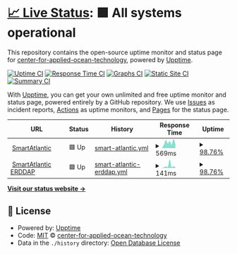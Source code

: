 # [📈 Live Status](https://center-for-applied-ocean-technology.github.io/smartatlantic-monitor): <!--live status--> **🟩 All systems operational**

This repository contains the open-source uptime monitor and status page for [center-for-applied-ocean-technology](https://center-for-applied-ocean-technology.github.io/smartatlantic-monitor), powered by [Upptime](https://github.com/upptime/upptime).

[![Uptime CI](https://github.com/center-for-applied-ocean-technology/smartatlantic-monitor/workflows/Uptime%20CI/badge.svg)](https://github.com/center-for-applied-ocean-technology/smartatlantic-monitor/actions?query=workflow%3A%22Uptime+CI%22)
[![Response Time CI](https://github.com/center-for-applied-ocean-technology/smartatlantic-monitor/workflows/Response%20Time%20CI/badge.svg)](https://github.com/center-for-applied-ocean-technology/smartatlantic-monitor/actions?query=workflow%3A%22Response+Time+CI%22)
[![Graphs CI](https://github.com/center-for-applied-ocean-technology/smartatlantic-monitor/workflows/Graphs%20CI/badge.svg)](https://github.com/center-for-applied-ocean-technology/smartatlantic-monitor/actions?query=workflow%3A%22Graphs+CI%22)
[![Static Site CI](https://github.com/center-for-applied-ocean-technology/smartatlantic-monitor/workflows/Static%20Site%20CI/badge.svg)](https://github.com/center-for-applied-ocean-technology/smartatlantic-monitor/actions?query=workflow%3A%22Static+Site+CI%22)
[![Summary CI](https://github.com/center-for-applied-ocean-technology/smartatlantic-monitor/workflows/Summary%20CI/badge.svg)](https://github.com/center-for-applied-ocean-technology/smartatlantic-monitor/actions?query=workflow%3A%22Summary+CI%22)

With [Upptime](https://upptime.js.org), you can get your own unlimited and free uptime monitor and status page, powered entirely by a GitHub repository. We use [Issues](https://github.com/center-for-applied-ocean-technology/smartatlantic-monitor/issues) as incident reports, [Actions](https://github.com/center-for-applied-ocean-technology/smartatlantic-monitor/actions) as uptime monitors, and [Pages](https://center-for-applied-ocean-technology.github.io/smartatlantic-monitor) for the status page.

<!--start: status pages-->
<!-- This summary is generated by Upptime (https://github.com/upptime/upptime) -->
<!-- Do not edit this manually, your changes will be overwritten -->
<!-- prettier-ignore -->
| URL | Status | History | Response Time | Uptime |
| --- | ------ | ------- | ------------- | ------ |
| <img alt="" src="https://icons.duckduckgo.com/ip3/www.smartatlantic.ca.ico" height="13"> [SmartAtlantic](https://www.smartatlantic.ca) | 🟩 Up | [smart-atlantic.yml](https://github.com/center-for-applied-ocean-technology/smartatlantic-monitor/commits/HEAD/history/smart-atlantic.yml) | <details><summary><img alt="Response time graph" src="./graphs/smart-atlantic/response-time-week.png" height="20"> 569ms</summary><br><a href="https://center-for-applied-ocean-technology.github.io/smartatlantic-monitor/history/smart-atlantic"><img alt="Response time 578" src="https://img.shields.io/endpoint?url=https%3A%2F%2Fraw.githubusercontent.com%2Fcenter-for-applied-ocean-technology%2Fsmartatlantic-monitor%2FHEAD%2Fapi%2Fsmart-atlantic%2Fresponse-time.json"></a><br><a href="https://center-for-applied-ocean-technology.github.io/smartatlantic-monitor/history/smart-atlantic"><img alt="24-hour response time 363" src="https://img.shields.io/endpoint?url=https%3A%2F%2Fraw.githubusercontent.com%2Fcenter-for-applied-ocean-technology%2Fsmartatlantic-monitor%2FHEAD%2Fapi%2Fsmart-atlantic%2Fresponse-time-day.json"></a><br><a href="https://center-for-applied-ocean-technology.github.io/smartatlantic-monitor/history/smart-atlantic"><img alt="7-day response time 569" src="https://img.shields.io/endpoint?url=https%3A%2F%2Fraw.githubusercontent.com%2Fcenter-for-applied-ocean-technology%2Fsmartatlantic-monitor%2FHEAD%2Fapi%2Fsmart-atlantic%2Fresponse-time-week.json"></a><br><a href="https://center-for-applied-ocean-technology.github.io/smartatlantic-monitor/history/smart-atlantic"><img alt="30-day response time 503" src="https://img.shields.io/endpoint?url=https%3A%2F%2Fraw.githubusercontent.com%2Fcenter-for-applied-ocean-technology%2Fsmartatlantic-monitor%2FHEAD%2Fapi%2Fsmart-atlantic%2Fresponse-time-month.json"></a><br><a href="https://center-for-applied-ocean-technology.github.io/smartatlantic-monitor/history/smart-atlantic"><img alt="1-year response time 578" src="https://img.shields.io/endpoint?url=https%3A%2F%2Fraw.githubusercontent.com%2Fcenter-for-applied-ocean-technology%2Fsmartatlantic-monitor%2FHEAD%2Fapi%2Fsmart-atlantic%2Fresponse-time-year.json"></a></details> | <details><summary><a href="https://center-for-applied-ocean-technology.github.io/smartatlantic-monitor/history/smart-atlantic">98.76%</a></summary><a href="https://center-for-applied-ocean-technology.github.io/smartatlantic-monitor/history/smart-atlantic"><img alt="All-time uptime 99.65%" src="https://img.shields.io/endpoint?url=https%3A%2F%2Fraw.githubusercontent.com%2Fcenter-for-applied-ocean-technology%2Fsmartatlantic-monitor%2FHEAD%2Fapi%2Fsmart-atlantic%2Fuptime.json"></a><br><a href="https://center-for-applied-ocean-technology.github.io/smartatlantic-monitor/history/smart-atlantic"><img alt="24-hour uptime 100.00%" src="https://img.shields.io/endpoint?url=https%3A%2F%2Fraw.githubusercontent.com%2Fcenter-for-applied-ocean-technology%2Fsmartatlantic-monitor%2FHEAD%2Fapi%2Fsmart-atlantic%2Fuptime-day.json"></a><br><a href="https://center-for-applied-ocean-technology.github.io/smartatlantic-monitor/history/smart-atlantic"><img alt="7-day uptime 98.76%" src="https://img.shields.io/endpoint?url=https%3A%2F%2Fraw.githubusercontent.com%2Fcenter-for-applied-ocean-technology%2Fsmartatlantic-monitor%2FHEAD%2Fapi%2Fsmart-atlantic%2Fuptime-week.json"></a><br><a href="https://center-for-applied-ocean-technology.github.io/smartatlantic-monitor/history/smart-atlantic"><img alt="30-day uptime 99.71%" src="https://img.shields.io/endpoint?url=https%3A%2F%2Fraw.githubusercontent.com%2Fcenter-for-applied-ocean-technology%2Fsmartatlantic-monitor%2FHEAD%2Fapi%2Fsmart-atlantic%2Fuptime-month.json"></a><br><a href="https://center-for-applied-ocean-technology.github.io/smartatlantic-monitor/history/smart-atlantic"><img alt="1-year uptime 99.65%" src="https://img.shields.io/endpoint?url=https%3A%2F%2Fraw.githubusercontent.com%2Fcenter-for-applied-ocean-technology%2Fsmartatlantic-monitor%2FHEAD%2Fapi%2Fsmart-atlantic%2Fuptime-year.json"></a></details>
| <img alt="" src="https://icons.duckduckgo.com/ip3/www.smartatlantic.ca.ico" height="13"> [SmartAtlantic ERDDAP](https://www.smartatlantic.ca/erddap/index.html) | 🟩 Up | [smart-atlantic-erddap.yml](https://github.com/center-for-applied-ocean-technology/smartatlantic-monitor/commits/HEAD/history/smart-atlantic-erddap.yml) | <details><summary><img alt="Response time graph" src="./graphs/smart-atlantic-erddap/response-time-week.png" height="20"> 141ms</summary><br><a href="https://center-for-applied-ocean-technology.github.io/smartatlantic-monitor/history/smart-atlantic-erddap"><img alt="Response time 443" src="https://img.shields.io/endpoint?url=https%3A%2F%2Fraw.githubusercontent.com%2Fcenter-for-applied-ocean-technology%2Fsmartatlantic-monitor%2FHEAD%2Fapi%2Fsmart-atlantic-erddap%2Fresponse-time.json"></a><br><a href="https://center-for-applied-ocean-technology.github.io/smartatlantic-monitor/history/smart-atlantic-erddap"><img alt="24-hour response time 55" src="https://img.shields.io/endpoint?url=https%3A%2F%2Fraw.githubusercontent.com%2Fcenter-for-applied-ocean-technology%2Fsmartatlantic-monitor%2FHEAD%2Fapi%2Fsmart-atlantic-erddap%2Fresponse-time-day.json"></a><br><a href="https://center-for-applied-ocean-technology.github.io/smartatlantic-monitor/history/smart-atlantic-erddap"><img alt="7-day response time 141" src="https://img.shields.io/endpoint?url=https%3A%2F%2Fraw.githubusercontent.com%2Fcenter-for-applied-ocean-technology%2Fsmartatlantic-monitor%2FHEAD%2Fapi%2Fsmart-atlantic-erddap%2Fresponse-time-week.json"></a><br><a href="https://center-for-applied-ocean-technology.github.io/smartatlantic-monitor/history/smart-atlantic-erddap"><img alt="30-day response time 96" src="https://img.shields.io/endpoint?url=https%3A%2F%2Fraw.githubusercontent.com%2Fcenter-for-applied-ocean-technology%2Fsmartatlantic-monitor%2FHEAD%2Fapi%2Fsmart-atlantic-erddap%2Fresponse-time-month.json"></a><br><a href="https://center-for-applied-ocean-technology.github.io/smartatlantic-monitor/history/smart-atlantic-erddap"><img alt="1-year response time 443" src="https://img.shields.io/endpoint?url=https%3A%2F%2Fraw.githubusercontent.com%2Fcenter-for-applied-ocean-technology%2Fsmartatlantic-monitor%2FHEAD%2Fapi%2Fsmart-atlantic-erddap%2Fresponse-time-year.json"></a></details> | <details><summary><a href="https://center-for-applied-ocean-technology.github.io/smartatlantic-monitor/history/smart-atlantic-erddap">98.76%</a></summary><a href="https://center-for-applied-ocean-technology.github.io/smartatlantic-monitor/history/smart-atlantic-erddap"><img alt="All-time uptime 99.63%" src="https://img.shields.io/endpoint?url=https%3A%2F%2Fraw.githubusercontent.com%2Fcenter-for-applied-ocean-technology%2Fsmartatlantic-monitor%2FHEAD%2Fapi%2Fsmart-atlantic-erddap%2Fuptime.json"></a><br><a href="https://center-for-applied-ocean-technology.github.io/smartatlantic-monitor/history/smart-atlantic-erddap"><img alt="24-hour uptime 100.00%" src="https://img.shields.io/endpoint?url=https%3A%2F%2Fraw.githubusercontent.com%2Fcenter-for-applied-ocean-technology%2Fsmartatlantic-monitor%2FHEAD%2Fapi%2Fsmart-atlantic-erddap%2Fuptime-day.json"></a><br><a href="https://center-for-applied-ocean-technology.github.io/smartatlantic-monitor/history/smart-atlantic-erddap"><img alt="7-day uptime 98.76%" src="https://img.shields.io/endpoint?url=https%3A%2F%2Fraw.githubusercontent.com%2Fcenter-for-applied-ocean-technology%2Fsmartatlantic-monitor%2FHEAD%2Fapi%2Fsmart-atlantic-erddap%2Fuptime-week.json"></a><br><a href="https://center-for-applied-ocean-technology.github.io/smartatlantic-monitor/history/smart-atlantic-erddap"><img alt="30-day uptime 99.72%" src="https://img.shields.io/endpoint?url=https%3A%2F%2Fraw.githubusercontent.com%2Fcenter-for-applied-ocean-technology%2Fsmartatlantic-monitor%2FHEAD%2Fapi%2Fsmart-atlantic-erddap%2Fuptime-month.json"></a><br><a href="https://center-for-applied-ocean-technology.github.io/smartatlantic-monitor/history/smart-atlantic-erddap"><img alt="1-year uptime 99.63%" src="https://img.shields.io/endpoint?url=https%3A%2F%2Fraw.githubusercontent.com%2Fcenter-for-applied-ocean-technology%2Fsmartatlantic-monitor%2FHEAD%2Fapi%2Fsmart-atlantic-erddap%2Fuptime-year.json"></a></details>

<!--end: status pages-->

[**Visit our status website →**](https://center-for-applied-ocean-technology.github.io/smartatlantic-monitor)

## 📄 License

- Powered by: [Upptime](https://github.com/upptime/upptime)
- Code: [MIT](./LICENSE) © [center-for-applied-ocean-technology](https://center-for-applied-ocean-technology.github.io/smartatlantic-monitor)
- Data in the `./history` directory: [Open Database License](https://opendatacommons.org/licenses/odbl/1-0/)

